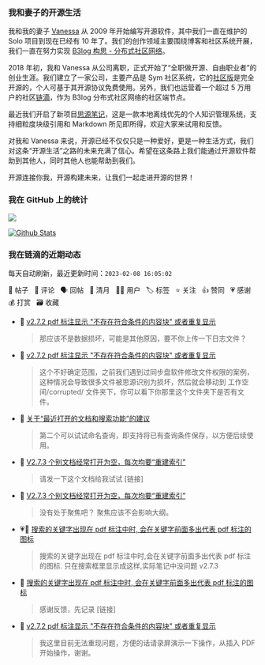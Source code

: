 ### 我和妻子的开源生活

我和我的妻子 [Vanessa](https://github.com/Vanessa219) 从 2009 年开始编写开源软件，其中我们一直在维护的 Solo 项目到现在已经有 10 年了。我们的创作领域主要围绕博客和社区系统开展，我们一直在努力实现 [B3log 构思 - 分布式社区网络](https://ld246.com/article/1546941897596)。

2018 年初，我和 Vanessa 从公司离职，正式开始了“全职做开源、自由职业者”的创业生涯。我们建立了一家公司，主要产品是 Sym 社区系统，它的[社区版](https://github.com/88250/symphony)是完全开源的，个人可基于其开源协议免费使用。另外，我们也运营着一个超过 5 万用户的社区[链滴](https://ld246.com)，作为 B3log 分布式社区网络的社区端节点。

最近我们开启了新项目[思源笔记](https://github.com/siyuan-note/siyuan)，这是一款本地离线优先的个人知识管理系统，支持细粒度块级引用和 Markdown 所见即所得，欢迎大家来试用和反馈。

对我和 Vanessa 来说，开源已经不仅仅只是一种爱好，更是一种生活方式，我们对这条“开源生活”之路的未来充满了信心。希望在这条路上我们能通过开源软件帮助到其他人，同时其他人也能帮助到我们。

开源连接你我，开源构建未来，让我们一起走进开源的世界！

### 我在 GitHub 上的统计

<a title="Hits" target="_blank" href="https://github.com/88250/88250"><img src="https://hits.b3log.org/88250/88250.svg"></a>

[![Github Stats](https://github-readme-stats.vercel.app/api?username=88250&theme=tokyonight&show_icons=true)](https://github.com/88250)

<!--events start -->

### 我在链滴的近期动态

每天自动刷新，最近更新时间：`2023-02-08 16:05:02`

📝 帖子 &nbsp; 💬 评论 &nbsp; 🗣 回帖 &nbsp; 🌙 清月 &nbsp; 👨‍💻 用户 &nbsp; 🏷️ 标签 &nbsp; ⭐️ 关注 &nbsp; 👍 赞同 &nbsp; 💗 感谢 &nbsp; 💰 打赏 &nbsp; 🗃 收藏

* 💬 [v2.7.2 pdf 标注显示 "不存在符合条件的内容块" 或者重复显示](https://ld246.com/article/1675826087614/comment/1675843372211#comments)

  > 那应该不是数据损坏，可能是其他原因，要不你上传一下日志文件？
* 💬 [v2.7.2 pdf 标注显示 "不存在符合条件的内容块" 或者重复显示](https://ld246.com/article/1675826087614/comment/1675842063087#comments)

  > 这个不好确定范围，之前我们遇到过同步盘软件修改文件权限的案例，这种情况会导致很多文件被思源识别为损坏，然后就会移动到 工作空间/corrupted/ 文件夹下，你可以看下你那里这个文件夹下是否有文件。
* 💬 [关于“最近打开的文档和搜索功能”的建议](https://ld246.com/article/1675840326665/comment/1675840470800#comments)

  > 第二个可以试试命名查询，即支持将已有查询条件保存，以方便后续使用。
* 💬 [V2.7.3 个别文档经常打开为空，每次均要“重建索引”](https://ld246.com/article/1675837235680/comment/1675839345924#comments)

  > 请发一下这个文档给我试试 [链接]
* 💬 [V2.7.3 个别文档经常打开为空，每次均要“重建索引”](https://ld246.com/article/1675837235680/comment/1675837320918#comments)

  > 没有处于聚焦吧？ 聚焦应该不会影响大纲。
* 💗📝 [搜索的关键字出现在 pdf 标注中时, 会在关键字前面多出代表 pdf 标注的图标](https://ld246.com/article/1675828973756)

  > 搜索的关键字出现在 pdf 标注中时,会在关键字前面多出代表 pdf 标注的图标. 只在搜索框里显示成这样,实际笔记中没问题 v2.7.3
* 💬 [搜索的关键字出现在 pdf 标注中时, 会在关键字前面多出代表 pdf 标注的图标](https://ld246.com/article/1675828973756/comment/1675829937230#comments)

  > 感谢反馈，先记录 [链接]
* 💬 [v2.7.2 pdf 标注显示 "不存在符合条件的内容块" 或者重复显示](https://ld246.com/article/1675826087614/comment/1675829802150#comments)

  > 我这里目前无法重现问题，方便的话请录屏演示一下操作，从插入 PDF 开始操作，谢谢。


<!--events end -->
